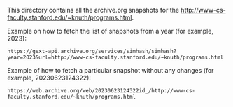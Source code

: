 This directory contains all the archive.org snapshots for the
http://www-cs-faculty.stanford.edu/~knuth/programs.html.

Example on how to fetch the list of snapshots from a year (for
example, 2023):

    https://gext-api.archive.org/services/simhash/simhash?year=2023&url=http://www-cs-faculty.stanford.edu/~knuth/programs.html

Example of how to fetch a particular snapshot without any changes (for
example, 20230623124322):

    https://web.archive.org/web/20230623124322id_/http://www-cs-faculty.stanford.edu/~knuth/programs.html
